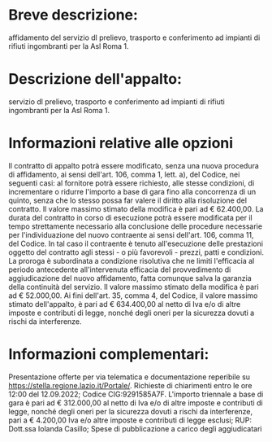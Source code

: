 # Breve descrizione:
affidamento del servizio dl prelievo, trasporto e conferimento ad impianti di rifiuti ingombranti per la Asl Roma 1.

# Descrizione dell'appalto:
servizio dl prelievo, trasporto e conferimento ad impianti di rifiuti ingombranti per la Asl Roma 1.

# Informazioni relative alle opzioni
Il contratto di appalto potrà essere modificato, senza una nuova procedura di affidamento, ai sensi dell'art. 106, comma 1, lett. a), del Codice, nei seguenti casi: al fornitore potrà essere richiesto, alle stesse condizioni, di incrementare o ridurre l'importo a base di gara fino alla concorrenza di un quinto, senza che lo stesso possa far valere il diritto alla risoluzione del contratto. Il valore massimo stimato della modifica è pari ad € 62.400,00. La durata del contratto in corso di esecuzione potrà essere modificata per il tempo strettamente necessario alla conclusione delle procedure necessarie per l'individuazione del nuovo contraente ai sensi dell'art. 106, comma 11, del Codice. In tal caso il contraente è tenuto all'esecuzione delle prestazioni oggetto del contratto agli stessi - o più favorevoli - prezzi, patti e condizioni. La proroga è subordinata a condizione risolutiva che ne limiti l'efficacia al periodo antecedente all'intervenuta efficacia del provvedimento di aggiudicazione del nuovo affidamento, fatta comunque salva la garanzia della continuità del servizio. Il valore massimo stimato della modifica è pari ad € 52.000,00. Ai fini dell'art. 35, comma 4, del Codice, il valore massimo stimato dell'appalto, è pari ad € 634.400,00 al netto di Iva e/o di altre imposte e contributi di legge, nonché degli oneri per la sicurezza dovuti a rischi da interferenze.

# Informazioni complementari:
Presentazione offerte per via telematica e documentazione reperibile su https://stella.regione.lazio.it/Portale/. Richieste di chiarimenti entro le ore 12:00 del 12.09.2022; Codice CIG:9291585A7F. L'importo triennale a base di gara è pari ad € 312.000,00 al netto di Iva e/o di altre imposte e contributi di legge, nonché degli oneri per la sicurezza dovuti a rischi da interferenze, pari a € 4.200,00 Iva e/o altre imposte e contributi di legge esclusi; RUP: Dott.ssa Iolanda Casillo; Spese di pubblicazione a carico degli aggiudicatari